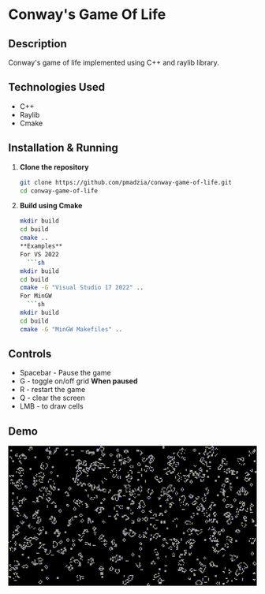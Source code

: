 # Conway's Game Of Life
## Description
Conway's game of life implemented using C++ and raylib library.
## Technologies Used
- C++
- Raylib
- Cmake
## Installation & Running
1. **Clone the repository**
      ```sh
   git clone https://github.com/pmadzia/conway-game-of-life.git
   cd conway-game-of-life
3. **Build using Cmake**
    ```sh
   mkdir build
   cd build
   cmake ..
   **Examples**
   For VS 2022
      ```sh
   mkdir build
   cd build
   cmake -G "Visual Studio 17 2022" ..
    For MinGW
      ```sh
   mkdir build
   cd build
   cmake -G "MinGW Makefiles" ..
## Controls
- Spacebar - Pause the game
- G - toggle on/off grid
**When paused**
- R - restart the game
- Q - clear the screen
- LMB - to draw cells

## Demo
![til](./media/game-of-life.gif)
